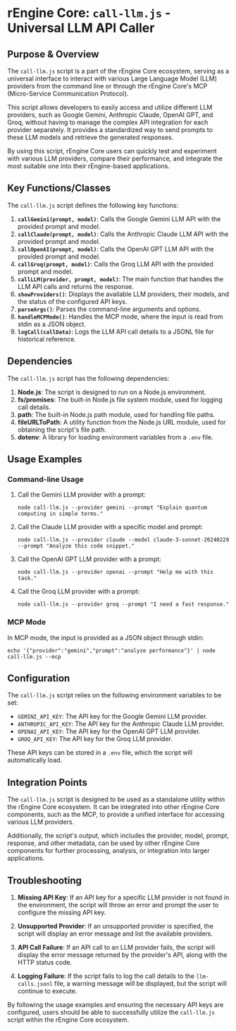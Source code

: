 # rEngine Core: `call-llm.js` - Universal LLM API Caller

## Purpose & Overview

The `call-llm.js` script is a part of the rEngine Core ecosystem, serving as a universal interface to interact with various Large Language Model (LLM) providers from the command line or through the rEngine Core's MCP (Micro-Service Communication Protocol).

This script allows developers to easily access and utilize different LLM providers, such as Google Gemini, Anthropic Claude, OpenAI GPT, and Groq, without having to manage the complex API integration for each provider separately. It provides a standardized way to send prompts to these LLM models and retrieve the generated responses.

By using this script, rEngine Core users can quickly test and experiment with various LLM providers, compare their performance, and integrate the most suitable one into their rEngine-based applications.

## Key Functions/Classes

The `call-llm.js` script defines the following key functions:

1. **`callGemini(prompt, model)`**: Calls the Google Gemini LLM API with the provided prompt and model.
2. **`callClaude(prompt, model)`**: Calls the Anthropic Claude LLM API with the provided prompt and model.
3. **`callOpenAI(prompt, model)`**: Calls the OpenAI GPT LLM API with the provided prompt and model.
4. **`callGroq(prompt, model)`**: Calls the Groq LLM API with the provided prompt and model.
5. **`callLLM(provider, prompt, model)`**: The main function that handles the LLM API calls and returns the response.
6. **`showProviders()`**: Displays the available LLM providers, their models, and the status of the configured API keys.
7. **`parseArgs()`**: Parses the command-line arguments and options.
8. **`handleMCPMode()`**: Handles the MCP mode, where the input is read from stdin as a JSON object.
9. **`logCall(callData)`**: Logs the LLM API call details to a JSONL file for historical reference.

## Dependencies

The `call-llm.js` script has the following dependencies:

1. **Node.js**: The script is designed to run on a Node.js environment.
2. **fs/promises**: The built-in Node.js file system module, used for logging call details.
3. **path**: The built-in Node.js path module, used for handling file paths.
4. **fileURLToPath**: A utility function from the Node.js URL module, used for obtaining the script's file path.
5. **dotenv**: A library for loading environment variables from a `.env` file.

## Usage Examples

### Command-line Usage

1. Call the Gemini LLM provider with a prompt:

   ```
   node call-llm.js --provider gemini --prompt "Explain quantum computing in simple terms."
   ```

1. Call the Claude LLM provider with a specific model and prompt:

   ```
   node call-llm.js --provider claude --model claude-3-sonnet-20240229 --prompt "Analyze this code snippet."
   ```

1. Call the OpenAI GPT LLM provider with a prompt:

   ```
   node call-llm.js --provider openai --prompt "Help me with this task."
   ```

1. Call the Groq LLM provider with a prompt:

   ```
   node call-llm.js --provider groq --prompt "I need a fast response."
   ```

### MCP Mode

In MCP mode, the input is provided as a JSON object through stdin:

```
echo '{"provider":"gemini","prompt":"analyze performance"}' | node call-llm.js --mcp
```

## Configuration

The `call-llm.js` script relies on the following environment variables to be set:

- `GEMINI_API_KEY`: The API key for the Google Gemini LLM provider.
- `ANTHROPIC_API_KEY`: The API key for the Anthropic Claude LLM provider.
- `OPENAI_API_KEY`: The API key for the OpenAI GPT LLM provider.
- `GROQ_API_KEY`: The API key for the Groq LLM provider.

These API keys can be stored in a `.env` file, which the script will automatically load.

## Integration Points

The `call-llm.js` script is designed to be used as a standalone utility within the rEngine Core ecosystem. It can be integrated into other rEngine Core components, such as the MCP, to provide a unified interface for accessing various LLM providers.

Additionally, the script's output, which includes the provider, model, prompt, response, and other metadata, can be used by other rEngine Core components for further processing, analysis, or integration into larger applications.

## Troubleshooting

1. **Missing API Key**: If an API key for a specific LLM provider is not found in the environment, the script will throw an error and prompt the user to configure the missing API key.

1. **Unsupported Provider**: If an unsupported provider is specified, the script will display an error message and list the available providers.

1. **API Call Failure**: If an API call to an LLM provider fails, the script will display the error message returned by the provider's API, along with the HTTP status code.

1. **Logging Failure**: If the script fails to log the call details to the `llm-calls.jsonl` file, a warning message will be displayed, but the script will continue to execute.

By following the usage examples and ensuring the necessary API keys are configured, users should be able to successfully utilize the `call-llm.js` script within the rEngine Core ecosystem.
